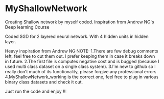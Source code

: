 # MyShallowNetwork
Creating Shallow network by myself coded. Inspiration from Andrew NG's Deep learning Course


Coded SGD for 2 layered neural network. With 4 hidden units in hidden layer.

Heavy inspiration from Andrew NG
NOTE: 1.There are few debug comments left, feel free to cut them out. I prefer keeping them in case it breaks down in future.
2.The first file is computes negative cost and is bugged (because I used multi class dataset on a single class system).
3.I'm new to github so I really don't much of its functionality, please forgive any professional errors
4.MyShallowNetwork_working is the correct one, feel free to plug in various binary class datasets and check it out.

Just run the code and enjoy !!! 
